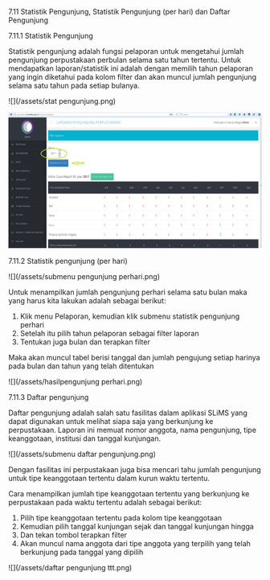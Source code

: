 7.11 Statistik Pengunjung, Statistik Pengunjung \(per hari\) dan Daftar Pengunjung

7.11.1 Statistik Pengunjung

Statistik pengunjung adalah fungsi pelaporan untuk mengetahui  jumlah pengunjung perpustakaan perbulan selama satu tahun tertentu.  Untuk mendapatkan laporan/statistik ini adalah dengan memilih tahun pelaporan yang ingin diketahui pada kolom filter dan akan muncul jumlah pengunjung selama satu tahun pada setiap bulanya.

![](/assets/stat pengunjung.png)

![](/assets/hasilstatpengunjung.png)

7.11.2    Statistik pengunjung \(per hari\)

![](/assets/submenu pengunjung perhari.png)

Untuk menampilkan jumlah pengunjung perhari selama satu bulan maka yang harus kita lakukan adalah sebagai berikut:

1. Klik menu Pelaporan, kemudian klik submenu statistik pengunjung perhari
2. Setelah itu pilih tahun pelaporan sebagai filter laporan
3. Tentukan juga bulan dan terapkan filter

Maka akan muncul tabel berisi tanggal dan jumlah pengujung setiap harinya pada bulan dan tahun yang telah ditentukan

![](/assets/hasilpengunjung perhari.png)

7.11.3    Daftar pengunjung

Daftar pengunjung adalah salah satu fasilitas dalam aplikasi SLiMS yang dapat digunakan untuk melihat siapa saja yang berkunjung ke perpustakaan. Laporan ini memuat nomor anggota, nama pengunjung, tipe keanggotaan, institusi dan tanggal kunjungan.

![](/assets/submenu daftar pengunjung.png)

Dengan fasilitas ini perpustakaan juga bisa mencari tahu jumlah pengunjung untuk tipe keanggotaan tertentu dalam kurun waktu tertentu.

Cara menampilkan jumlah tipe keanggotaan tertentu yang berkunjung ke perpustakaan pada waktu tertentu adalah sebagai berikut:

1. Pilih tipe keanggotaan tertentu pada kolom tipe keanggotaan
2. Kemudian pilih tanggal kunjungan sejak dan tanggal kunjungan hingga
3. Dan tekan tombol terapkan filter
4. Akan muncul nama anggota dari tipe anggota yang terpilih yang telah berkunjung pada tanggal yang dipilih

![](/assets/daftar pengunjung ttt.png)





